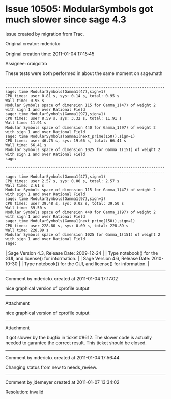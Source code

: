 # Issue 10505: ModularSymbols got much slower since sage 4.3

Issue created by migration from Trac.

Original creator: mderickx

Original creation time: 2011-01-04 17:15:45

Assignee: craigcitro

These tests were both performed in about the same moment on sage.math


```
----------------------------------------------------------------------
----------------------------------------------------------------------  
sage: time ModularSymbols(Gamma1(47),sign=1)
CPU times: user 0.81 s, sys: 0.14 s, total: 0.95 s
Wall time: 0.95 s
Modular Symbols space of dimension 115 for Gamma_1(47) of weight 2 with sign 1 and over Rational Field
sage: time ModularSymbols(Gamma1(97),sign=1)
CPU times: user 8.59 s, sys: 3.32 s, total: 11.91 s
Wall time: 11.91 s
Modular Symbols space of dimension 440 for Gamma_1(97) of weight 2 with sign 1 and over Rational Field
sage: time ModularSymbols(Gamma1(next_prime(150)),sign=1)
CPU times: user 46.75 s, sys: 19.66 s, total: 66.41 s
Wall time: 66.41 s
Modular Symbols space of dimension 1025 for Gamma_1(151) of weight 2 with sign 1 and over Rational Field
sage:
```


```
----------------------------------------------------------------------
----------------------------------------------------------------------
sage: time ModularSymbols(Gamma1(47),sign=1)
CPU times: user 2.57 s, sys: 0.00 s, total: 2.57 s
Wall time: 2.61 s
Modular Symbols space of dimension 115 for Gamma_1(47) of weight 2 with sign 1 and over Rational Field
sage: time ModularSymbols(Gamma1(97),sign=1)
CPU times: user 39.48 s, sys: 0.02 s, total: 39.50 s
Wall time: 39.50 s
Modular Symbols space of dimension 440 for Gamma_1(97) of weight 2 with sign 1 and over Rational Field
sage: time ModularSymbols(Gamma1(next_prime(150)),sign=1)
CPU times: user 228.80 s, sys: 0.09 s, total: 228.89 s
Wall time: 228.89 s
Modular Symbols space of dimension 1025 for Gamma_1(151) of weight 2 with sign 1 and over Rational Field
sage:
```

| Sage Version 4.3, Release Date: 2009-12-24                         |
| Type notebook() for the GUI, and license() for information.        |
| Sage Version 4.6, Release Date: 2010-10-30                         |
| Type notebook() for the GUI, and license() for information.        |


---

Comment by mderickx created at 2011-01-04 17:17:02

nice graphical version of cprofile output


---

Attachment

nice graphical version of cprofile output


---

Attachment

It got slower by the bugfix in ticket #8612. The slower code is actually needed to garantee the correct result. This ticket should be closed.


---

Comment by mderickx created at 2011-01-04 17:56:44

Changing status from new to needs_review.


---

Comment by jdemeyer created at 2011-01-07 13:34:02

Resolution: invalid
